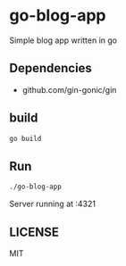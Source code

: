 # go-blog-app
Simple blog app written in go

## Dependencies
- github.com/gin-gonic/gin

## build
```bash
go build
```

## Run
```bash
./go-blog-app
```
Server running at :4321

## LICENSE
MIT
